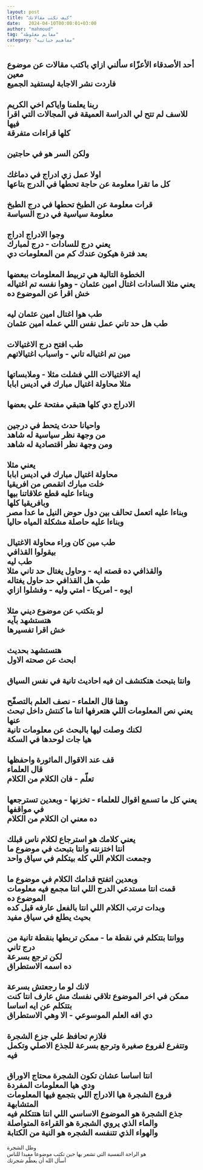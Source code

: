 ```yaml
---
layout: post
title: "كيف تكتب مقالاتك"
date:   2024-04-10T00:00:01+03:00
author: "mahmoud"
tag: "مفايم مغلوطة"
category: "مفاهيم حياتيه"
---
```



أحد الأصدقاء الأعزّاء سألني ازاي باكتب مقالات عن موضوع
معين  
فاردت نشر الاجابة ليستفيد الجميع  
-  
ربنا يعلمنا واياكم اخي الكريم  
للاسف لم تتح لي الدراسة العميقة في المجالات التي اقرا فيها  
كلها قراءات متفرقة  
-  
ولكن السر هو في حاجتين  
-  
اولا عمل زي ادراج في دماغك  
كل ما تقرا معلومة عن حاجة تحطها في الدرج بتاعها  
-  
قرات معلومة عن الطبخ تحطها في درج الطبخ  
معلومة سياسية في درج السياسة  
-  
وجوا الادراج ادراج  
يعني درج للسادات - درج لمبارك  
بعد فترة هيكون عندك كم من المعلومات دي  
-  
الخطوة التالية هي تربيط المعلومات ببعضها  
يعني مثلا السادات اغتال امين عثمان - وهوا نفسه تم اغتياله  
خش اقرا عن الموضوع ده  
-  
طب هوا اغتال امين عثمان ليه  
طب هل حد تاني عمل نفس اللي عمله امين عثمان  
-  
طب افتح درج الاغتيالات  
مين تم اغتياله تاني - واسباب اغتيالاتهم  
-  
ايه الاغتيالات اللي فشلت مثلا - وملابساتها  
مثلا محاولة اغتيال مبارك في اديس ابابا  
-  
الادراج دي كلها هتبقي مفتحة علي بعضها  
-  
واحيانا حدث يتحط في درجين  
من وجهة نظر سياسية له شاهد  
ومن وجهة نظر اقتصادية له شاهد  
-  
يعني مثلا  
محاولة اغتيال مبارك في اديس ابابا  
خلت مبارك اتقمص من افريقيا  
وبناءا عليه قطع علاقاتنا بيها  
وبافريقيا كلها  
وبناءا عليه اتعمل تحالف بين دول حوض النيل ما عدا مصر  
وبناءا عليه حاصلة مشكلة المياه حاليا  
-  
طب مين كان وراء محاولة الاغتيال  
بيقولوا القذافي  
طب ليه  
والقذافي ده قصته ايه - وحاول يغتال حد تاني مثلا  
طب هل القذافي حد حاول يغتاله  
ايوه - امريكا - امتي وليه - وفشلوا ازاي  
-  
لو بتكتب عن موضوع ديني مثلا  
هتستشهد بآيه  
خش اقرا تفسيرها  
-  
هتستشهد بحديث  
ابحث عن صحته الاول  
-  
وانتا بتبحث هتكتشف ان فيه احاديث تانية في نفس السياق  
-  
وهنا قال العلماء - نصف العلم بالتصفّح  
يعني نص المعلومات اللي هتعرفها انتا ما كنتش داخل تبحث عنها  
لكنك وصلت ليها بالبحث عن معلومات تانية  
هيا جات لوحدها في السكة  
-  
قف عند الاقوال الماثورة واحفظها  
قال العلماء  
تعلّم - فان الكلام من الكلام  
-  
يعني كل ما تسمع اقوال للعلماء - تخزنها - وبعدين تسترجعها في مواقفها  
ده معني ان الكلام من الكلام  
-  
يعني كلامك هو استرجاع لكلام ناس قبلك  
انتا اختزنته وانتا بتبحث في موضوع ما  
وجمعت الكلام اللي كله بيتكلم في سياق واحد  
-  
وبعدين اتفتح قدامك الكلام في موضوع ما  
قمت انتا مستدعي الدرج اللي انتا مجمع فيه معلومات الموضوع ده  
وبدات ترتب الكلام اللي انتا بالفعل عارفه قبل كده  
بحيث يطلع في سياق مفيد  
-  
ووانتا بتتكلم في نقطة ما - ممكن تربطها بنقطة تانية من درج تاني  
لكن ترجع بسرعة  
ده اسمه الاستطراق  
-  
لانك لو ما رجعتش بسرعة  
ممكن في اخر الموضوع تلاقي نفسك مش عارف انتا كنت بتتكلم عن ايه اساسا  
دي افه العلم الموسوعي - الا وهي الاستطراق  
-  
فلازم تحافظ علي جزع الشجرة  
وتتفرع لفروع صغيرة وترجع بسرعة للجذع الاصلي وتكمل فيه  
-  
انتا اساسا عشان تكون الشجرة محتاج الاوراق  
ودي هيا المعلومات المفردة  
فروع الشجرة هيا الادراج اللي بتجمع فيها المعلومات المتشابهة  
جذع الشجرة هو الموضوع الاساسي اللي انتا هتتكلم فيه  
والماء الذي يروي الشجرة هو القراءة المتواصلة  
والهواء الذي تتنفسه الشجره هو النية من الكتابة  
-  
وظل الشجرة  
هو الراحة النفسية التي تشعر بها حين تكتب موضوعا مفيدا للناس  
أسأل الله أن يعظّم شجرتك
